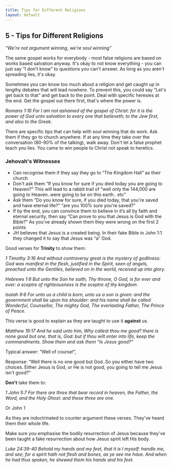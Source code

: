 ```yaml
---
title: Tips for Different Religions
layout: default
---
```


## 5 - Tips for Different Religions
_“We're not argument winning, we're soul winning”_

The same gospel works for everybody - most false religions are based on works based salvation anyway. It's okay to not know everything - you can just say “I don't know” to questions you can't answer. As long as you aren't spreading lies, it's okay. 

Sometimes you can know too much about a religion and get caught up in lengthy debates that will lead nowhere. To prevent this, you could say “Let's get back to that” and get back to the point. Deal with specific heresies at the end. Get the gospel out there first, that's where the power is.

  _Romans 1:16
For I am not ashamed of the gospel of Christ: for it is the power of God unto salvation to every one that believeth; to the Jew first, and also to the Greek._

There are specific tips that can help with soul winning that do work. Ask them if they go to church anywhere.
If at any time they take over the conversation (80-90% of the talking), walk away. Don't let a false prophet teach you lies. You came to win people to Christ not speak to heretics. 

### Jehovah's Witnesses
* Can recognise them if they say they go to “The Kingdom Hall” as their church
* Don't ask them “If you know for sure if you died today you are going to Heaven?” This will lead to a rabbit trail of “well only the 144,000 are going to   Heaven..were going to be on this earth.. etc”
* Ask them “Do you know for sure, if you died today, that you're saved and have eternal life?” “are you 100% sure you're saved?”
* If by the end, you can convince them to believe in it’s all by faith and eternal security, then say “Can prove to you that Jesus is God with the Bible?” As you've already shown them they were wrong on the first 2 points
* JH believes that Jesus is a created being. In their fake Bible in John 1:1 they changed it to say that Jesus was “a” God. 

Good verses for **Trinity** to show them:

   _1 Timothy 3:16
   And without controversy great is the mystery of godliness: God was manifest in the flesh, justified in the Spirit, seen of angels, preached unto the Gentiles, believed on in the world, received up into glory._

   _Hebrews 1:8
But unto the Son he saith, Thy throne, O God, is for ever and ever: a sceptre of righteousness is the sceptre of thy kingdom._

   _Isaiah 9:6
For unto us a child is born, unto us a son is given: and the government shall be upon his shoulder: and his name shall be called Wonderful, Counsellor, The mighty God, The everlasting Father, The Prince of Peace._

This verse is good to explain as they are taught to use it **against** us. 

   _Matthew 19:17
And he said unto him, Why callest thou me good? there is none good but one, that is, God: but if thou wilt enter into life, keep the commandments.
Show them and ask them “Is Jesus good?”_

Typical answer: “Well of course!”, 

Response: “Well there is no one good but God..So you either have two choices. Either Jesus is God, or He is not good, you going to tell me Jesus isn't good?”

**Don't** take them to:

   _1 John 5:7
For there are three that bear record in heaven, the Father, the Word, and the Holy Ghost: and these three are one._

Or John 1

As they are indoctrinated to counter argument these verses. They've heard them their whole life. 

Make sure you emphasise the bodily resurrection of Jesus because they've been taught a fake resurrection about how Jesus spirit left His body. 

   _Luke 24:39-40
   Behold my hands and my feet, that it is I myself: handle me, and see; for a spirit hath not flesh and bones, as ye see me have. And when he had thus spoken, he shewed them his hands and his feet._




